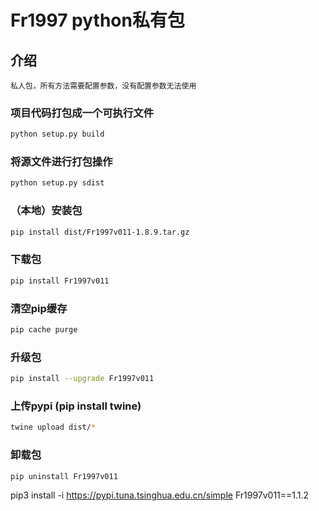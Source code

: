 # Fr1997 python私有包

## 介绍
    私人包，所有方法需要配置参数，没有配置参数无法使用

### 项目代码打包成一个可执行文件

```sh
python setup.py build
```

### 将源文件进行打包操作

```sh
python setup.py sdist
```

### （本地）安装包

```sh
pip install dist/Fr1997v011-1.8.9.tar.gz
```

### 下载包

```sh
pip install Fr1997v011
```

### 清空pip缓存

```sh
pip cache purge
```

### 升级包

```sh
pip install --upgrade Fr1997v011
```

### 上传pypi  (pip install twine)
 
```sh
twine upload dist/*      
```
      

### 卸载包

```sh
pip uninstall Fr1997v011
```

pip3 install -i https://pypi.tuna.tsinghua.edu.cn/simple Fr1997v011==1.1.2




